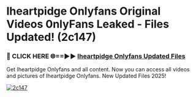 # Iheartpidge Onlyfans Original Videos 0nlyFans Leaked - Files Updated! (2c147)

<h3>🔴 CLICK HERE 🌐==►► <a href="https://tinyurl.com/ehrbuxhb" rel="nofollow">Iheartpidge Onlyfans Updated Files</a></h3>

Get Iheartpidge Onlyfans and all content. Now you can access all videos and pictures of Iheartpidge Onlyfans. New Updated Files 2025!

[![2c147](https://i.imgur.com/lVYEuWS.gif)](https://tinyurl.com/ehrbuxhb)
